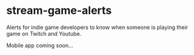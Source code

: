 # stream-game-alerts
Alerts for indie game developers to know when someone is playing their game on Twitch and Youtube.

Mobile app coming soon...
